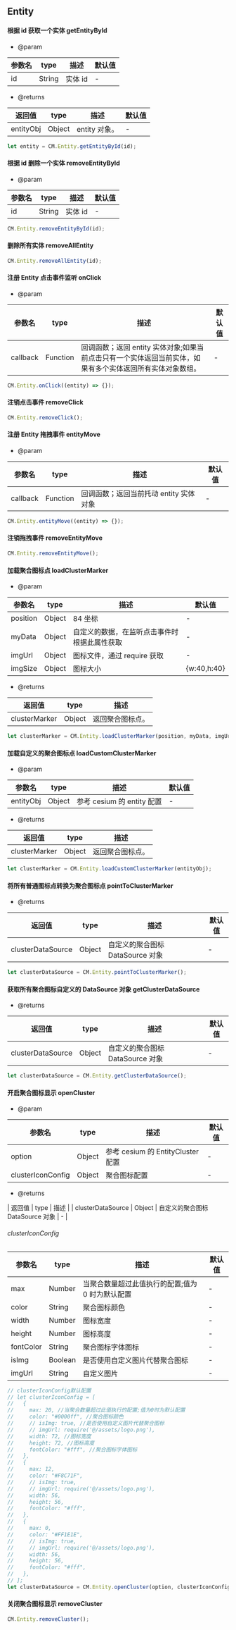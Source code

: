## Entity

#### 根据 id 获取一个实体 getEntityById

- @param

| 参数名 | type   | 描述    | 默认值 |
| ------ | ------ | ------- | ------ |
| id     | String | 实体 id | -      |

- @returns

| 返回值    | type   | 描述          | 默认值 |
| --------- | ------ | ------------- | ------ |
| entityObj | Object | entity 对象。 | -      |

```js
let entity = CM.Entity.getEntityById(id);
```

#### 根据 id 删除一个实体 removeEntityById

- @param

| 参数名 | type   | 描述    | 默认值 |
| ------ | ------ | ------- | ------ |
| id     | String | 实体 id | -      |

```js
CM.Entity.removeEntityById(id);
```

#### 删除所有实体 removeAllEntity

```js
CM.Entity.removeAllEntity(id);
```

#### 注册 Entity 点击事件监听 onClick

- @param

| 参数名   | type     | 描述                                                                                                      | 默认值 |
| -------- | -------- | --------------------------------------------------------------------------------------------------------- | ------ |
| callback | Function | 回调函数；返回 entity 实体对象;如果当前点击只有一个实体返回当前实体，如果有多个实体返回所有实体对象数组。 | -      |

```js
CM.Entity.onClick((entity) => {});
```

#### 注销点击事件 removeClick

```js
CM.Entity.removeClick();
```

#### 注册 Entity 拖拽事件 entityMove

- @param

| 参数名   | type     | 描述                                   | 默认值 |
| -------- | -------- | -------------------------------------- | ------ |
| callback | Function | 回调函数；返回当前托动 entity 实体对象 | -      |

```js
CM.Entity.entityMove((entity) => {});
```

#### 注销拖拽事件 removeEntityMove

```js
CM.Entity.removeEntityMove();
```

#### 加载聚合图标点 loadClusterMarker

- @param

| 参数名   | type   | 描述                                         | 默认值      |
| -------- | ------ | -------------------------------------------- | ----------- |
| position | Object | 84 坐标                                      | -           |
| myData   | Object | 自定义的数据，在监听点击事件时根据此属性获取 | -           |
| imgUrl   | Object | 图标文件，通过 require 获取                  | -           |
| imgSize  | Object | 图标大小                                     | {w:40,h:40} |

- @returns

| 返回值        | type   | 描述             |
| ------------- | ------ | ---------------- |
| clusterMarker | Object | 返回聚合图标点。 |

```js
let clusterMarker = CM.Entity.loadClusterMarker(position, myData, imgUrl);
```

#### 加载自定义的聚合图标点 loadCustomClusterMarker

- @param

| 参数名    | type   | 描述                       | 默认值 |
| --------- | ------ | -------------------------- | ------ |
| entityObj | Object | 参考 cesium 的 entity 配置 | -      |

- @returns

| 返回值        | type   | 描述             |
| ------------- | ------ | ---------------- |
| clusterMarker | Object | 返回聚合图标点。 |

```js
let clusterMarker = CM.Entity.loadCustomClusterMarker(entityObj);
```

#### 将所有普通图标点转换为聚合图标点 pointToClusterMarker

- @returns

| 返回值            | type   | 描述                             | 默认值 |
| ----------------- | ------ | -------------------------------- | ------ |
| clusterDataSource | Object | 自定义的聚合图标 DataSource 对象 | -      |

```js
let clusterDataSource = CM.Entity.pointToClusterMarker();
```

#### 获取所有聚合图标自定义的 DataSource 对象 getClusterDataSource

- @returns

| 返回值            | type   | 描述                             | 默认值 |
| ----------------- | ------ | -------------------------------- | ------ |
| clusterDataSource | Object | 自定义的聚合图标 DataSource 对象 | -      |

```js
let clusterDataSource = CM.Entity.getClusterDataSource();
```

#### 开启聚合图标显示 openCluster

- @param

| 参数名            | type   | 描述                              | 默认值 |
| ----------------- | ------ | --------------------------------- | ------ |
| option            | Object | 参考 cesium 的 EntityCluster 配置 | -      |
| clusterIconConfig | Object | 聚合图标配置                      | -      |

- @returns

| 返回值            | type   | 描述                             |
| clusterDataSource | Object | 自定义的聚合图标 DataSource 对象 | -   |

###### clusterIconConfig

| 参数名    | type    | 描述                                             | 默认值 |
| --------- | ------- | ------------------------------------------------ | ------ |
| max       | Number  | 当聚合数量超过此值执行的配置;值为 0 时为默认配置 | -      |
| color     | String  | 聚合图标颜色                                     | -      |
| width     | Number  | 图标宽度                                         | -      |
| height    | Number  | 图标高度                                         | -      |
| fontColor | String  | 聚合图标字体图标                                 | -      |
| isImg     | Boolean | 是否使用自定义图片代替聚合图标                   | -      |
| imgUrl    | String  | 自定义图片                                       | -      |

```js
// clusterIconConfig默认配置
// let clusterIconConfig = [
//   {
//     max: 20, //当聚合数量超过此值执行的配置;值为0时为默认配置
//     color: "#0000ff", //聚合图标颜色
//     // isImg: true, //是否使用自定义图片代替聚合图标
//     // imgUrl: require('@/assets/logo.png'),
//     width: 72, //图标宽度
//     height: 72, //图标高度
//     fontColor: "#fff", //聚合图标字体图标
//   },
//   {
//     max: 12,
//     color: "#F8C71F",
//     // isImg: true,
//     // imgUrl: require('@/assets/logo.png'),
//     width: 56,
//     height: 56,
//     fontColor: "#fff",
//   },
//   {
//     max: 0,
//     color: "#FF1E1E",
//     // isImg: true,
//     // imgUrl: require('@/assets/logo.png'),
//     width: 56,
//     height: 56,
//     fontColor: "#fff",
//   },
// ];
let clusterDataSource = CM.Entity.openCluster(option, clusterIconConfig);
```

#### 关闭聚合图标显示 removeCluster

```js
CM.Entity.removeCluster();
```
